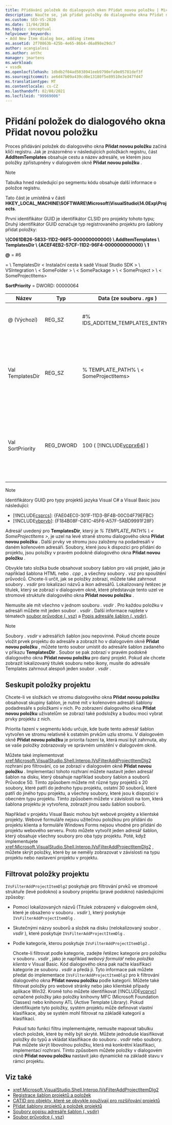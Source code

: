 ```yaml
---
title: Přidávání položek do dialogových oken Přidat novou položku | Microsoft Docs
description: Naučte se, jak přidat položky do dialogového okna Přidat novou položku v aplikaci Visual Studio, abyste mohli zobrazit šablony a prvky projektu pro použití ve vašich projektech.
ms.custom: SEO-VS-2020
ms.date: 11/04/2016
ms.topic: conceptual
helpviewer_keywords:
- Add New Item dialog box, adding items
ms.assetid: 2f70863b-425b-4e65-86b4-d6a898e29dc7
author: acangialosi
ms.author: anthc
manager: jmartens
ms.workload:
- vssdk
ms.openlocfilehash: 1dbdb2f04ad5038941eeb9790efa9e05781def3f
ms.sourcegitcommit: ae6d47b09a439cd0e13180f5e89510e3e347fd47
ms.translationtype: MT
ms.contentlocale: cs-CZ
ms.lasthandoff: 02/08/2021
ms.locfileid: "99969006"
---
```

# <a name="add-items-to-the-add-new-item-dialog-box"></a>Přidání položek do dialogového okna Přidat novou položku
Proces přidávání položek do dialogového okna **Přidat novou položku** začíná klíči registru. Jak je znázorněno v následujících položkách registru, část **AddItemTemplates** obsahuje cestu a název adresáře, ve kterém jsou položky zpřístupněny v dialogovém okně **Přidat novou položku** .

> [!NOTE]
> Tabulka hned následující po segmentu kódu obsahuje další informace o položce registru.

 Tato část je umístěná v části **HKEY_LOCAL_MACHINE\SOFTWARE\Microsoft\VisualStudio\14.0Exp\Projects**.

 První identifikátor GUID je identifikátor CLSID pro projekty tohoto typu; Druhý identifikátor GUID označuje typ registrovaného projektu pro šablony přidat položky:

 **\\{C061DB26-5833-11D2-96F5-000000000000} \\ AddItemTemplates \\ TemplatesDir \\ {ACEF4EB2-57CF-11D2-96F4-000000000000} \\ 1**

 **@** = #6

   =  \\ TemplatesDir &lt; Instalační cesta k sadě Visual Studio SDK &gt; \\ VSIntegration \\ &lt; SomeFolder &gt; \\ &lt; SomePackage &gt; \\ &lt; SomeProject &gt; \\ &lt; SomeProjectItems&gt;

 **SortPriority** = DWORD: 00000064

| Název | Typ | Data (ze souboru *. rgs* ) | Description |
|------------------|-----------| - | - |
| @ (Výchozí) | REG_SZ | #% IDS_ADDITEM_TEMPLATES_ENTRY% | ID prostředku pro šablony pro **Přidání položek** |
| Val TemplatesDir | REG_SZ | % TEMPLATE_PATH% \\ &lt; SomeProjectItems&gt; | Cesta k položkám projektu zobrazeným v dialogovém okně průvodce **přidáním nové položky** |
| Val SortPriority | REG_DWORD | 100 ( [!INCLUDE[vcprx64](../../extensibility/internals/includes/vcprx64_md.md)] ) | Určuje pořadí řazení v uzlu stromu souborů zobrazených v dialogovém okně **Přidat novou položku** . |

> [!NOTE]
> Identifikátory GUID pro typy projektů jazyka Visual C# a Visual Basic jsou následující:
> - [!INCLUDE[csprcs](../../data-tools/includes/csprcs_md.md)]: {FAE04EC0-301F-11D3-BF4B-00C04F79EFBC}
> - [!INCLUDE[vbprvb](../../code-quality/includes/vbprvb_md.md)]: {F184B08F-C81C-45F6-A57F-5ABD9991F28F}

 Adresář uvedený pro **TemplatesDir**, který je *% TEMPLATE_PATH% \\ &lt; SomeProjectItems &gt;*, je uzel na levé straně stromu dialogového okna **Přidat novou položku** . Další prvky ve stromu jsou založeny na podadresáři v daném kořenovém adresáři. Soubory, které jsou k dispozici pro přidání do projektu, jsou položky v pravém podokně dialogového okna **Přidat novou položku** .

 Obvykle tato složka bude obsahovat soubory šablon pro váš projekt, jako je například šablona HTML nebo *. cpp* , a všechny soubory *. vsz* pro spouštění průvodců. Chcete-li určit, jak se položky zobrazí, můžete také zahrnout soubory *. vsdir* pro lokalizaci názvů a ikon adresářů. Lokalizovaný řetězec je titulek, který se zobrazí v dialogovém okně, které představuje tento uzel ve stromové struktuře dialogového okna **Přidat novou položku** .

 Nemusíte ale mít všechno v jednom souboru *. vsdir* . Pro každou položku v adresáři můžete mít jeden soubor *. vsdir* . Další informace najdete v tématech [soubor průvodce (. vsz)](../../extensibility/internals/wizard-dot-vsz-file.md) a [Popis adresáře šablon (. vsdir)](../../extensibility/internals/template-directory-description-dot-vsdir-files.md).

> [!NOTE]
> Soubory *. vsdir* v adresářích šablon jsou nepovinné. Pokud chcete pouze vložit prvek projektu do adresáře a zobrazit ho v dialogovém okně **Přidat novou položku** , můžete tento soubor umístit do adresáře šablon zadaného v příkazu **TemplatesDir** . Soubor se pak zobrazí v pravém podokně dialogového okna **Přidat novou položku** pro daný projekt. Pokud ale chcete zobrazit lokalizovaný titulek souboru nebo ikony, musíte do adresáře Templates zahrnout alespoň jeden soubor *. vsdir* .

## <a name="group-project-items"></a>Seskupit položky projektu
 Chcete-li ve složkách ve stromu dialogového okna **Přidat novou položku** obsahovat skupiny šablon, je nutné mít v kořenovém adresáři šablony podadresáře s položkami v nich. Po zobrazení dialogového okna **Přidat novou položku** uživatelům se zobrazí také podsložky a budou moci vybrat prvky projektu z nich.

 Priorita řazení v segmentu kódu určuje, kde bude tento adresář šablon vytvořen ve stromu relativně k ostatním prvkům uzlu stromu. V dialogovém okně **Přidat novou položku** je priorita řazení ta, která musí být zahrnuta, aby se vaše položky zobrazovaly ve správném umístění v dialogovém okně.

 Můžete také implementovat <xref:Microsoft.VisualStudio.Shell.Interop.IVsFilterAddProjectItemDlg2> rozhraní pro filtrování, co se zobrazí v dialogovém okně **Přidat novou položku** . Implementací tohoto rozhraní můžete nastavit jeden adresář šablon na disku, který obsahuje například soubory šablon a souborů Průvodce 50. Tímto způsobem můžete mít různé typy projektů s 20 soubory, které patří do jednoho typu projektu, ostatní 30 souborů, které patří do jiného typu projektu, a všechny soubory, které jsou k dispozici v obecném typu projektu. Tímto způsobem můžete v závislosti na tom, která šablona projektu je vytvořena, zobrazit jinou sadu šablon souborů.

 Například v projektu Visual Basic mohou být webové projekty a klientské projekty. Webové formuláře nejsou užitečnou položkou pro přidání do projektu klienta a formuláře Windows Forms nejsou vhodné pro přidání do projektu webového serveru. Proto můžete vytvořit jeden adresář šablon, který obsahuje všechny soubory pro oba typy projektu. Poté, když implementujete <xref:Microsoft.VisualStudio.Shell.Interop.IVsFilterAddProjectItemDlg2> , můžete skrýt položky, které by se neměly zobrazovat v závislosti na typu projektu nebo nastavení projektu v projektu.

## <a name="filter-project-items"></a>Filtrovat položky projektu
 `IVsFilterAddProjectItemDlg2` poskytuje pro filtrování prvků ve stromové struktuře (levé podokno) a soubory projektu (pravé podokno) následujícími způsoby:

- Pomocí lokalizovaných názvů (Titulek zobrazený v dialogovém okně, které je obsaženo v souboru *. vsdir* ), který poskytuje `IVsFilterAddProjectItemDlg` .

- Skutečnými názvy souborů a složek na disku (nelokalizovaný soubor *. vsdir* ), které poskytuje `IVsFilterAddProjectItemDlg` .

- Podle kategorie, kterou poskytuje `IVsFilterAddProjectItemDlg2` .

  Chcete-li filtrovat podle kategorie, zadejte řetězec kategorie pro položku v souboru *. vsdir* , jako je například *webový formulář* nebo *položka klienta* v Visual Basic. Kód dialogového okna pak načte klasifikaci kategorie ze souboru *. vsdir* a předá ji. Tyto informace pak můžete předat do implementace `IVsFilterAddProjectItemDlg2` pro k filtrování dialogového okna **Přidat novou položku** podle kategorií. Můžete také filtrovat položky pro webové stránky nebo jako klientské případy aplikace Win32. Kromě toho můžete identifikovat [!INCLUDE[vcprvc](../../code-quality/includes/vcprvc_md.md)] označené položky jako položky knihovny MFC (Microsoft Foundation Classes) nebo knihovny ATL (Active Template Library). Pokud identifikujete tyto položky, systém projektu může definovat vlastní klasifikace, aby se systém mohl filtrovat na základě kategorií a klasifikací.

  Pokud tuto funkci filtru implementujete, nemusíte mapovat tabulku všech položek, které by měly být skryté. Můžete jednoduše klasifikovat položky do typů a vkládat klasifikace do souboru *. vsdir* nebo soubory. Pak můžete skrýt libovolnou položku, která má konkrétní klasifikaci, implementací rozhraní. Tímto způsobem můžete položky v dialogovém okně **Přidat novou položku** nastavit jako dynamické na základě stavu v rámci projektu.

## <a name="see-also"></a>Viz také
- <xref:Microsoft.VisualStudio.Shell.Interop.IVsFilterAddProjectItemDlg2>
- [Registrace šablon projektů a položek](../../extensibility/internals/registering-project-and-item-templates.md)
- [CATID pro objekty, které se obvykle používají pro rozšiřování projektů](../../extensibility/internals/catids-for-objects-that-are-typically-used-to-extend-projects.md)
- [Přidat šablony projektů a položek projektů](../../extensibility/internals/adding-project-and-project-item-templates.md)
- [Soubory popisu adresáře šablon (. vsdir)](../../extensibility/internals/template-directory-description-dot-vsdir-files.md)
- [Soubor průvodce (. vsz)](../../extensibility/internals/wizard-dot-vsz-file.md)
